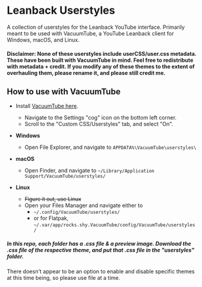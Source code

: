 # Leanback Userstyles
A collection of userstyles for the Leanback YouTube interface. Primarily meant to be used with VacuumTube, a YouTube Leanback client for Windows, macOS, and Linux.

#### Disclaimer: None of these userstyles include userCSS/user.css metadata. These have been built with VacuumTube in mind. Feel free to redistribute with metadata + credit. If you modify any of these themes to the extent of overhauling them, please rename it, and please still credit me. 

## How to use with VacuumTube
- Install [VacuumTube here](https://github.com/shy1132/VacuumTube).
  - Navigate to the Settings "cog" icon on the bottom left corner.
  - Scroll to the "Custom CSS/Userstyles" tab, and select "On".

- **Windows**
  - Open File Explorer, and navigate to `APPDATA%\VacuumTube\userstyles\`
 
- **macOS**
  - Open Finder, and navigate to `~/Library/Application Support/VacuumTube/userstyles/`

- **Linux**
  - ~~Figure it out, use Linux~~
  - Open your Files Manager and navigate either to
    - `~/.config/VacuumTube/userstyles/`
    - or for Flatpak, `~/.var/app/rocks.shy.VacuumTube/config/VacuumTube/userstyles/`

##### In this repo, each folder has a .css file & a preview image. Download the .css file of the respective theme, and put that .css file in the "userstyles" folder.

There doesn't appear to be an option to enable and disable specific themes at this time being, so please use file at a time.
